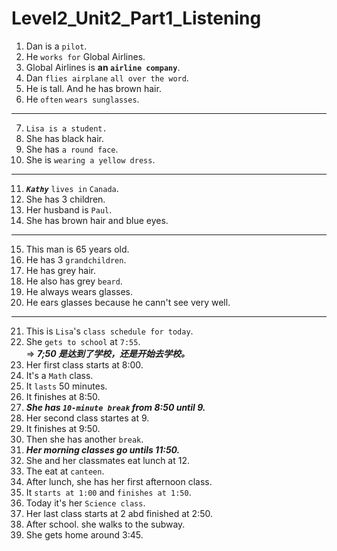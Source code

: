 # Level2_Unit2_Part1_Listening

1. Dan is a `pilot`.   
2. He `works for` Global Airlines.  
3. Global Airlines is ****an `airline company`****.  
4. Dan `flies airplane`  `all over the word`.  
5. He is tall. And he has brown hair.  
6. He `often`  `wears sunglasses`.  

---

7. ` Lisa is a student. `    
8. She has black hair.    
9. She has `a round face`.   
10. She is  `wearing a yellow dress`.   

---

11. ***`Kathy`*** `lives in`  `Canada`.   
12. She has 3 children.   
13. Her husband is `Paul`.   
14. She has brown hair and blue eyes.   

---

15. This man is 65 years old.     
16. He has 3 `grandchildren`.      
17. He has grey hair.   
18. He also has grey `beard`.   
19. He always wears glasses.   
20. He ears glasses because he cann't see very well.   

---

21. This is `Lisa`'s `class schedule for today`.   
22. She `gets to school` at `7:55`.   
=> ***7;50 是达到了学校，还是开始去学校。***
23. Her first class starts at 8:00.   
24. It's a `Math` class.   
25. It `lasts` 50 minutes.     
26. It finishes at 8:50.   
27. ***She has `10-minute break` from 8:50 until 9.***  
28. Her second class startes at 9.  
29. It finishes at 9:50.   
30. Then she has another `break`.  
31. ***Her morning classes go untils 11:50.***  
32. She and her classmates eat lunch at 12.   
33. The eat at `canteen`.   
34. After lunch, she has her first afternoon class.   
35. It `starts at 1:00` and `finishes at 1:50`.  
36. Today it's her `Science class`.  
37. Her last class starts at 2 abd finished at 2:50.  
38. After school. she walks to the subway.   
39. She gets home around 3:45. 